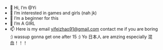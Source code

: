 - 👋 Hi, I’m @Yi
- 👀 I’m interested in games and girls (nah jk)
- 🌱 I’m a beginner for this
- 💞️ I’m A GIRL
- 📫 Here is my email yifeizhao91@gmail.com contact me if you are boring :)
wassup gonna get one after 15 :) Yo 日本人 are amzing especially 混血！！！
<!---
Yii-i/Yii-i is a ✨ special ✨ repository because its `README.md` (this file) appears on your GitHub profile.
You can click the Preview link to take a look at your changes.
--->
